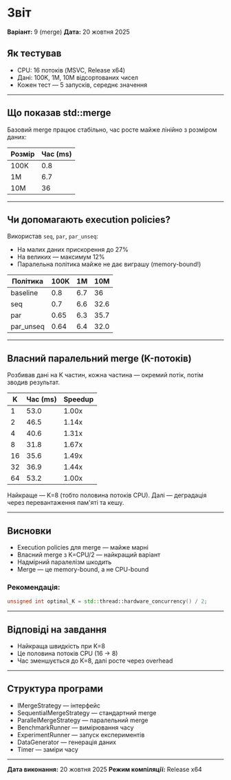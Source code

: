 
# Звіт

**Варіант:** 9 (merge)
**Дата:** 20 жовтня 2025


## Як тестував
- CPU: 16 потоків (MSVC, Release x64)
- Дані: 100K, 1M, 10M відсортованих чисел
- Кожен тест — 5 запусків, середнє значення

---

## Що показав std::merge
Базовий merge працює стабільно, час росте майже лінійно з розміром даних:

| Розмір | Час (ms) |
|--------|----------|
| 100K   | 0.8      |
| 1M     | 6.7      |
| 10M    | 36       |

---

## Чи допомагають execution policies?
Використав `seq`, `par`, `par_unseq`:
- На малих даних прискорення до 27%
- На великих — максимум 12%
- Паралельна політика майже не дає виграшу (memory-bound!)

| Політика      | 100K | 1M | 10M |
|---------------|------|----|-----|
| baseline      | 0.8  | 6.7| 36  |
| seq           | 0.7  | 6.6| 32.6|
| par           | 0.65 | 6.3| 35.7|
| par_unseq     | 0.64 | 6.4| 32.0|

---

## Власний паралельний merge (K-потоків)
Розбивав дані на K частин, кожна частина — окремий потік, потім зводив результат.

| K  | Час (ms) | Speedup |
|----|----------|---------|
| 1  | 53.0     | 1.00x   |
| 2  | 46.5     | 1.14x   |
| 4  | 40.6     | 1.31x   |
| 8  | 31.8     | 1.67x   |
| 16 | 35.6     | 1.49x   |
| 32 | 36.9     | 1.44x   |
| 64 | 53.2     | 1.00x   |

Найкраще — K=8 (тобто половина потоків CPU). Далі — деградація через перевантаження пам'яті та кешу.

---

## Висновки
- Execution policies для merge — майже марні
- Власний merge з K=CPU/2 — найкращий варіант
- Надмірний паралелізм шкодить
- Merge — це memory-bound, а не CPU-bound

### Рекомендація:
```cpp
unsigned int optimal_K = std::thread::hardware_concurrency() / 2;
```

---

## Відповіді на завдання
- Найкраща швидкість при K=8
- Це половина потоків CPU (16 → 8)
- Час зменшується до K=8, далі росте через overhead

---

## Структура програми
- IMergeStrategy — інтерфейс
- SequentialMergeStrategy — стандартний merge
- ParallelMergeStrategy — паралельний merge
- BenchmarkRunner — вимірювання часу
- ExperimentRunner — запуск експериментів
- DataGenerator — генерація даних
- Timer — заміри часу

---

**Дата виконання:** 20 жовтня 2025
**Режим компіляції:** Release x64

